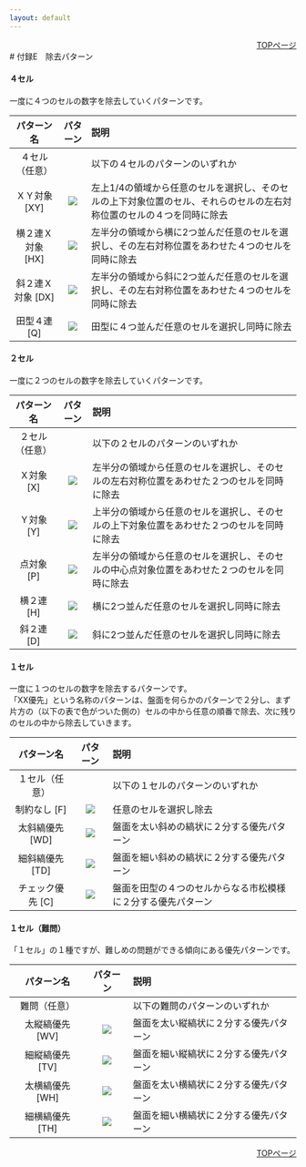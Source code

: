 ```yaml
---
layout: default
---
```


<div style="text-align: right;">
<a href="./index.html">TOPページ</a>
</div>
# 付録E　除去パターン

#### ４セル

一度に４つのセルの数字を除去していくパターンです。

|パターン名|パターン|説明|
|:------:|:----:|:---|
|４セル（任意）||以下の４セルのパターンのいずれか|
|ＸＹ対象 [XY]|![](pattern/prune/XY.png)|左上1/4の領域から任意のセルを選択し、そのセルの上下対象位置のセル、それらのセルの左右対称位置のセルの４つを同時に除去|
|横２連Ｘ対象 [HX]|![](pattern/prune/H2X.png)|左半分の領域から横に2つ並んだ任意のセルを選択し、その左右対称位置をあわせた４つのセルを同時に除去|
|斜２連Ｘ対象 [DX]|![](pattern/prune/D2X.png)|左半分の領域から斜に2つ並んだ任意のセルを選択し、その左右対称位置をあわせた４つのセルを同時に除去|
|田型４連 [Q]|![](pattern/prune/Q4.png)|田型に４つ並んだ任意のセルを選択し同時に除去|

#### ２セル

一度に２つのセルの数字を除去していくパターンです。

|パターン名|パターン|説明|
|:------:|:----:|:---|
|２セル（任意）||以下の２セルのパターンのいずれか|
|Ｘ対象 [X]|![](pattern/prune/X.png)|左半分の領域から任意のセルを選択し、そのセルの左右対称位置をあわせた２つのセルを同時に除去|
|Ｙ対象 [Y]|![](pattern/prune/Y.png)|上半分の領域から任意のセルを選択し、そのセルの上下対象位置をあわせた２つのセルを同時に除去|
|点対象 [P]|![](pattern/prune/P.png)|左半分の領域から任意のセルを選択し、そのセルの中心点対象位置をあわせた２つのセルを同時に除去|
|横２連 [H]|![](pattern/prune/H2.png)|横に2つ並んだ任意のセルを選択し同時に除去|
|斜２連 [D]|![](pattern/prune/D2.png)|斜に2つ並んだ任意のセルを選択し同時に除去|

#### １セル

一度に１つのセルの数字を除去するパターンです。  
「XX優先」という名称のパターンは、盤面を何らかのパターンで２分し、まず片方の（以下の表で色がついた側の）セルの中から任意の順番で除去、次に残りのセルの中から除去していきます。

|パターン名|パターン|説明|
|:------:|:----:|:---|
|１セル（任意）||以下の１セルのパターンのいずれか|
|制約なし [F]|![](pattern/prune/F.png)|任意のセルを選択し除去|
|太斜縞優先 [WD]|![](pattern/prune/WD.png)|盤面を太い斜めの縞状に２分する優先パターン|
|細斜縞優先 [TD]|![](pattern/prune/TD.png)|盤面を細い斜めの縞状に２分する優先パターン|
|チェック優先 [C]|![](pattern/prune/C.png)|盤面を田型の４つのセルからなる市松模様に２分する優先パターン|

#### １セル（難問）

「１セル」の１種ですが、難しめの問題ができる傾向にある優先パターンです。

|パターン名|パターン|説明|
|:------:|:----:|:---|
|難問（任意）||以下の難問のパターンのいずれか|
|太縦縞優先 [WV]|![](pattern/prune/WV.png)|盤面を太い縦縞状に２分する優先パターン|
|細縦縞優先 [TV]|![](pattern/prune/TV.png)|盤面を細い縦縞状に２分する優先パターン|
|太横縞優先 [WH]|![](pattern/prune/WH.png)|盤面を太い横縞状に２分する優先パターン|
|細横縞優先 [TH]|![](pattern/prune/TH.png)|盤面を細い横縞状に２分する優先パターン|


<div style="text-align: right;">
<a href="./index.html">TOPページ</a>
</div>



